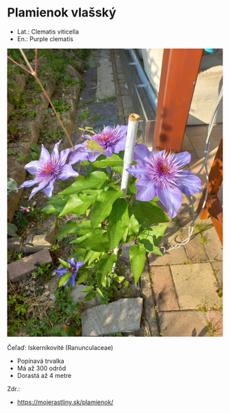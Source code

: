 # Plamienok vlašský
- Lat.: Clematis viticella
- En.: Purple clematis

![Plamienok vlašský](./clematis.jpg "Plamienok vlašský")

Čeľaď: Iskerníkovité (Ranunculaceae)


- Popínavá trvalka
- Má až 300 odrôd
- Dorastá až 4 metre

Zdr.:
- https://mojerastliny.sk/plamienok/